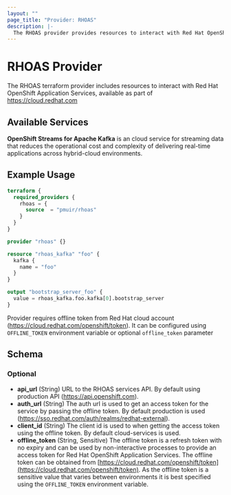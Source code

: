 ```yaml
---
layout: ""
page_title: "Provider: RHOAS"
description: |-
  The RHOAS provider provides resources to interact with Red Hat OpenShift Application Services.
---
```


# RHOAS Provider

The RHOAS terraform provider includes resources to interact with Red Hat OpenShift Application Services, available as part of https://cloud.redhat.com 

## Available Services 

**OpenShift Streams for Apache Kafka** is an cloud service for streaming data that reduces the operational cost and complexity of delivering real-time applications across hybrid-cloud environments.

## Example Usage

```terraform
terraform {
  required_providers {
    rhoas = {
      source  = "pmuir/rhoas"
    }
  }
}

provider "rhoas" {}

resource "rhoas_kafka" "foo" {
  kafka {
    name = "foo"
  }
}

output "bootstrap_server_foo" {
  value = rhoas_kafka.foo.kafka[0].bootstrap_server
}
```

Provider requires offline token from Red Hat cloud account (https://cloud.redhat.com/openshift/token). 
It can be configured using `OFFLINE_TOKEN` environment variable or optional `offline_token` parameter

<!-- schema generated by tfplugindocs -->
## Schema

### Optional

- **api_url** (String) URL to the RHOAS services API. By default using production API (https://api.openshift.com).
- **auth_url** (String) The auth url is used to get an access token for the service by passing the offline token. By default production is used (https://sso.redhat.com/auth/realms/redhat-external).
- **client_id** (String) The client id is used to when getting the access token using the offline token. By default cloud-services is used.
- **offline_token** (String, Sensitive) The offline token is a refresh token with no expiry and can be used by non-interactive processes to provide an access token for Red Hat OpenShift Application Services. The offline token can be obtained from [https://cloud.redhat.com/openshift/token](https://cloud.redhat.com/openshift/token). As the offline token is a sensitive value that varies between environments it is best specified using the `OFFLINE_TOKEN` environment variable.